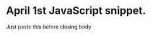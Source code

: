 April 1st JavaScript snippet.
============================

Just paste this before closing body
    <script>
    //  Uncomment the next line if you want the prank to happen only when the url hashtag is #april
    //  if (document.location.hash.indexOf('april') > -1)
        document.body.style.webkitTransform = document.body.style.MozTransform =
        'rotate(' + [45, 90, 135, 180, 225, 270, 315][Math.floor(Math.random() * 7)] + 'deg)';
    </script>